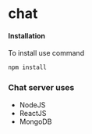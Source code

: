 # chat
#### Installation
To install use command 
```sh
npm install
```
### Chat server uses
  - NodeJS 
  - ReactJS
  - MongoDB
